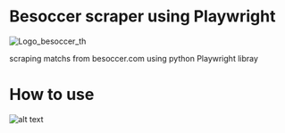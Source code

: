 # Besoccer scraper using Playwright

![Logo_besoccer_th](https://github.com/mohcinsarrar/besoccer_scraper/assets/43006742/076b66a2-f767-428e-bdd6-1c0024f130c7)

scraping matchs from besoccer.com using python Playwright libray

# How to use



![alt text]([http://url/to/img.png](https://upload.wikimedia.org/wikipedia/commons/8/87/Logo_besoccer_th.png)https://upload.wikimedia.org/wikipedia/commons/8/87/Logo_besoccer_th.png)
